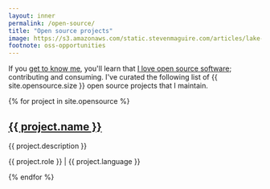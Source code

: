 ```yaml
---
layout: inner
permalink: /open-source/
title: "Open source projects"
image: https://s3.amazonaws.com/static.stevenmaguire.com/articles/lake-michigan-sunset.jpg
footnote: oss-opportunities
---
```


<div class="col-sm-10 col-sm-offset-1">
    <p>If you <a href="/about">get to know me</a>, you'll learn that <a href="https://github.com/stevenmaguire">I love open source software</a>; contributing and consuming. I've curated the following list of {{ site.opensource.size }} open source projects that I maintain.</p>
</div>
{% for project in site.opensource %}
<div class="col-sm-10 col-sm-offset-1 text-center">
    <div class="open-source project">
    <h2><a href="{{ project.url }}" target="_blank"><i class="fa fa-github"></i> {{ project.name }}</a></h2>
    <p>{{ project.description }}</p>
    <p>{{ project.role }} | {{ project.language }}</p>
    </div>
</div>
{% endfor %}
